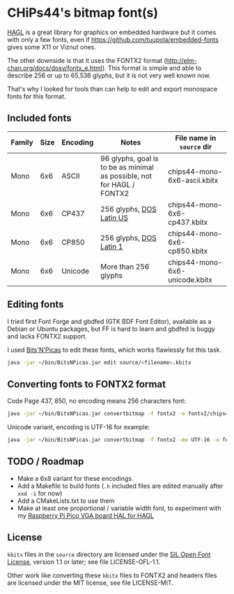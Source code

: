 # CHiPs44's bitmap font(s)

[HAGL](https://github.com/tuupola/hagl) is a great library for graphics on embedded hardware but it comes with only a few fonts, even if <https://github.com/tuupola/embedded-fonts> gives some X11 or Viznut ones.

The other downside is that it uses the FONTX2 format (<http://elm-chan.org/docs/dosv/fontx_e.html>). This format is simple and able to describe 256 or up to 65,536 glyphs, but it is not very well known now.

That's why I looked for tools than can help to edit and export monospace fonts for this format.

## Included fonts

| Family | Size | Encoding | Notes                                                                   | File name in `source` dir      |
| ------ | ---- | -------- | ----------------------------------------------------------------------- | ------------------------------ |
| Mono   | 6x6  | ASCII    | 96 glyphs, goal is to be as minimal as possible, not for HAGL / FONTX2  | chips44-mono-6x6-ascii.kbitx   |
| Mono   | 6x6  | CP437    | 256 glyphs, [DOS Latin US](https://en.wikipedia.org/wiki/Code_page_437) | chips44-mono-6x6-cp437.kbitx   |
| Mono   | 6x6  | CP850    | 256 glyphs, [DOS Latin 1](https://en.wikipedia.org/wiki/Code_page_850)  | chips44-mono-6x6-cp850.kbitx   |
| Mono   | 6x6  | Unicode  | More than 256 glyphs                                                    | chips44-mono-6x6-unicode.kbitx |

## Editing fonts

I tried first Font Forge and gbdfed (GTK BDF Font Editor), available as a Debian or Ubuntu packages, but FF is hard to learn and gbdfed is buggy and lacks FONTX2 support.

I used [Bits'N'Picas](https://github.com/kreativekorp/bitsnpicas) to edit these fonts, which works flawlessly fot this task.

```bash
java -jar ~/bin/BitsNPicas.jar edit source/<filename>.kbitx
```

## Converting fonts to FONTX2 format

Code Page 437, 850, no encoding means 256 characters font:

```bash
java -jar ~/bin/BitsNPicas.jar convertbitmap -f fontx2 -o fontx2/chips44-mono-6x6-cp850-test.fnt source/chips44-mono-6x6-cp850.kbitx
```

Unicode variant, encoding is UTF-16 for example:

```bash
java -jar ~/bin/BitsNPicas.jar convertbitmap -f fontx2 -ee UTF-16 -o fontx2/chips44-mono-6x6-unicode-test.fnt source/chips44-mono-6x6-unicode.kbitx
```

## TODO / Roadmap

- Make a 6x8 variant for these encodings
- Add a Makefile to build fonts (`.h` included files are edited manually after `xxd -i` for now)
- Add a CMakeLists.txt to use them
- Make at least one proportional / variable width font, to experiment with my [Raspberry Pi Pico VGA board HAL for HAGL](https://github.com/CHiPs44/hagl_pico_vgaboard)

## License

`kbitx` files in the `source` directory are licensed under the [SIL Open Font License](https://openfontlicense.org/), version 1.1 or later; see file LICENSE-OFL-1.1.

Other work like converting these `kbitx` files to FONTX2 and headers files are licensed under the MIT license, see file LICENSE-MIT.

